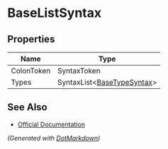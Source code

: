 # BaseListSyntax

## Properties

| Name       | Type                                             |
| ---------- | ------------------------------------------------ |
| ColonToken | SyntaxToken                                      |
| Types      | SyntaxList\<[BaseTypeSyntax](BaseTypeSyntax.md)> |

## See Also

* [Official Documentation](https://docs.microsoft.com/en-us/dotnet/api/microsoft.codeanalysis.csharp.syntax.baselistsyntax)


*\(Generated with [DotMarkdown](http://github.com/JosefPihrt/DotMarkdown)\)*